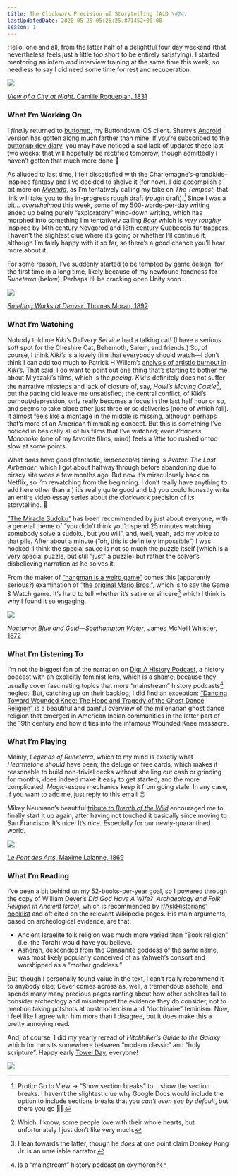 ```yaml
---
title: The Clockwork Precision of Storytelling (AiD \#24)
lastUpdatedDate: 2020-05-25 05:26:25.871452+00:00
season: 1
---
```


Hello, one and all, from the latter half of a delightful four day weekend (that nevertheless feels just a little too short to be entirely satisfying). I started mentoring an intern _and_ interview training at the same time this week, so needless to say I did need some time for rest and recuperation.

 ![](https://buttondown-attachments.s3.us-west-2.amazonaws.com/images/3cf7b8a1-e946-4147-b9cb-4295c44a0274.jpg)

[_View of a City at Night_, Camille Roqueplan, 1831](https://www.clevelandart.org/art/2015.586)

### What I’m Working On

I _finally_ returned to [buttonup](https://github.com/rwblickhan/buttonup), my Buttondown iOS client. Sherry’s [Android version](https://github.com/frostyshadows/buttonup) has gotten along much farther than mine. If you’re subscribed to the [buttonup dev diary](https://buttondown.email/buttonup), you may have noticed a sad lack of updates these last two weeks; that will hopefully be rectified tomorrow, though admittedly I haven’t gotten that much more done 🙂

As alluded to last time, I felt dissatisfied with the Charlemagne’s-grandkids-inspired fantasy and I’ve decided to shelve it (for now). I did accomplish a bit more on [_Miranda_](https://docs.google.com/document/d/1TmH905DxOE6CoICGsAWs2Vf0lvK24EopY844dX7FgIY/edit?usp=sharing), as I’m tentatively calling my take on _The Tempest_; that link will take you to the in-progress rough draft (_rough_ draft).[^1] Since I was a bit… _overwhelmed_ this week, some of my 500-words-per-day writing ended up being purely “exploratory” wind-down writing, which has morphed into something I’m tentatively calling [_Bear_](https://docs.google.com/document/d/1QhAAaMwF7SKrr6RNl_ST6r6op8sxnoQzPL61F0c4w-M/edit?usp=sharing) which is _very roughly_ inspired by 14th century Novgorod and 18th century Quebecois fur trappers. I haven’t the slightest clue where it’s going or whether I’ll continue it, although I’m fairly happy with it so far, so there’s a good chance you’ll hear more about it.

For some reason, I’ve suddenly started to be tempted by game design, for the first time in a long time, likely because of my newfound fondness for _Runeterra_ (below). Perhaps I’ll be cracking open Unity soon…

 ![](https://buttondown-attachments.s3.us-west-2.amazonaws.com/images/456f0fd4-c3a2-4c49-abe9-f3e4f813d183.jpg)

[_Smelting Works at Denver_, Thomas Moran, 1892](https://www.clevelandart.org/art/1938.56)

### What I’m Watching

Nobody told me _Kiki’s Delivery Service_ had a talking cat! (I have a serious soft spot for the Cheshire Cat, Behemoth, Salem, and friends.) So, of course, I think _Kiki’s_ is a lovely film that everybody should watch—I don’t think I can add too much to Patrick H Willem’s [analysis of artistic burnout in _Kiki’s_](https://youtu.be/KfB69eDCbOI). That said, I do want to point out one thing that’s starting to bother me about Miyazaki’s films, which is the _pacing_. _Kiki’s_ definitely does not suffer the narrative missteps and lack of closure of, say, _Howl’s Moving Castle_[^2], but the pacing did leave me unsatisfied; the central conflict, of Kiki’s burnout/depression, only really becomes a focus in the last half hour or so, and seems to take place after just three or so deliveries (none of which fail). It almost feels like a montage in the middle is missing, although perhaps that’s more of an American filmmaking concept. But this is something I’ve noticed in basically all of his films that I’ve watched; even _Princess Mononoke_ (one of my favorite films, mind) feels a _little_ too rushed or too slow at some points.

What _does_ have good (fantastic, _impeccable_) timing is _Avatar: The Last Airbender_, which I got about halfway through before abandoning due to piracy site woes a few months ago. But now it’s miraculously back on Netflix, so I’m rewatching from the beginning. I don’t really have anything to add here other than a.) it’s really quite good and b.) you could honestly write an entire video essay series about the clockwork precision of its storytelling. 🤔

[”The Miracle Sudoku”](https://www.youtube.com/watch?time_continue=467&v=yKf9aUIxdb4&feature=emb_title) has been recommended by just about everyone, with a general theme of “you didn’t think you’d spend 25 minutes watching somebody solve a sudoku, but you will”, and, well, yeah, add my voice to that pile. After about a minute (“oh, this is definitely impossible”) I was hooked. I think the special sauce is not so much the puzzle itself (which is a very special puzzle, but still “just” a puzzle) but rather the solver’s disbelieving narration as he solves it.

From the maker of [“hangman is a weird game”](https://youtu.be/le5uGqHKll8) comes this (apparently serious?) examination of [”the original Mario Bros.”](https://www.youtube.com/watch?v=NYZOngyZvaI), which is to say the Game & Watch game. It’s hard to tell whether it’s satire or sincere[^3] which I think is why I found it so engaging.

 ![](https://buttondown-attachments.s3.us-west-2.amazonaws.com/images/6c388a57-46b3-4235-877a-a9b013795ca7.jpg)

[_Nocturne: Blue and Gold—Southampton Water_, James McNeill Whistler, 1872](https://www.artic.edu/artworks/56905/nocturne-blue-and-gold-southampton-water)

### What I’m Listening To

I’m not the biggest fan of the narration on [Dig: A History Podcast](https://digpodcast.org), a history podcast with an explicitly feminist lens, which is a shame, because they usually cover fascinating topics that more “mainstream” history podcasts[^4] neglect. But, catching up on their backlog, I did find an exception: [“Dancing Toward Wounded Knee: The Hope and Tragedy of the Ghost Dance Religion”](https://digpodcast.org/2019/10/13/ghost-dance-religion/) is a beautiful and painful overview of the millenarian ghost dance religion that emerged in American Indian communities in the latter part of the 19th century and how it ties into the infamous Wounded Knee massacre.

### What I’m Playing

Mainly, _Legends of Runeterra_, which to my mind is exactly what _Hearthstone_ _should_ have been; the deluge of free cards, which makes it reasonable to build non-trivial decks without shelling out cash or grinding for months, does indeed make it easy to get started, and the more complicated, _Magic_-esque mechanics keep it from going stale. In any case, if you want to add me, just reply to this email 😉

Mikey Neumann’s beautiful [tribute to _Breath of the Wild_](https://youtu.be/suiVi4kjvbI) encouraged me to finally start it up again, after having not touched it basically since moving to San Francisco. It’s nice! It’s nice. Especially for our newly-quarantined world.

 ![](https://buttondown-attachments.s3.us-west-2.amazonaws.com/images/1524e598-edb2-4fd9-8136-28c55c3b67a1.jpg)

[_Le Pont des Arts_, Maxime Lalanne, 1869](https://www.artic.edu/artworks/61557/le-pont-des-arts)

### What I’m Reading

I’ve been a bit behind on my 52-books-per-year goal, so I powered through the copy of William Dever’s _Did God Have A Wife?: Archaeology and Folk Religion in Ancient Israel_, which is recommended by [r/AskHistorians’ booklist](https://www.reddit.com/r/AskHistorians/wiki/books/middleeast#wiki_ancient_israel) and oft cited on the relevant Wikipedia pages. His main arguments, based on archeological evidence, are that:

* Ancient Israelite folk religion was much more varied than “Book religion” (i.e. the Torah) would have you believe.
* Asherah, descended from the Canaanite goddess of the same name, was most likely popularly conceived of as Yahweh’s consort and worshipped as a “mother goddess.”

But, though I personally found value in the text, I can’t really recommend it to anybody else; Dever comes across as, well, a tremendous asshole, and spends many many precious pages ranting about how other scholars fail to consider archeology and misinterpret the evidence they do consider, not to mention taking potshots at postmodernism and “doctrinaire” feminism. Now, I feel like I agree with him more than I disagree, but it does make this a pretty annoying read.

And, of course, I did my yearly reread of _Hitchhiker’s Guide to the Galaxy_, which for me sits somewhere between “modern classic” and “holy scripture”. Happy early [Towel Day](http://towelday.org), everyone!

 ![](https://buttondown-attachments.s3.us-west-2.amazonaws.com/images/445abebe-121c-4bd4-975a-f5980c1e0c52.jpg)

[^1]: Protip: Go to View -\> “Show section breaks” to… show the section breaks. I haven’t the slightest clue why Google Docs would include the option to include sections breaks that you _can’t even see by default_, but there you go 🤷‍♀️

[^2]: Which, I know, some people love with their whole hearts, but unfortunately I just don’t like very much.

[^3]: I lean towards the latter, though he _does_ at one point claim Donkey Kong Jr. is an unreliable narrator.

[^4]: Is a “mainstream” history podcast an oxymoron?